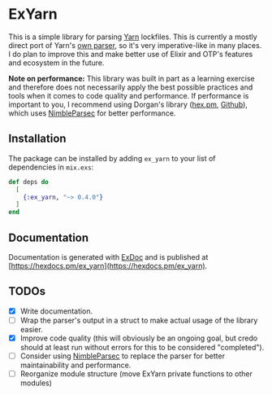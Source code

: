 # ExYarn

This is a simple library for parsing [Yarn](https://classic.yarnpkg.com/en/) lockfiles. This is currently a mostly direct port of Yarn's [own parser](https://github.com/yarnpkg/yarn/blob/master/src/lockfile/parse.js), so it's very imperative-like in many places. I do plan to improve this and make better use of Elixir and OTP's features and ecosystem in the future.

**Note on performance:** This library was built in part as a learning exercise and therefore does not necessarily apply the best possible practices and tools when it comes to code quality and performance. If performance is important to you, I recommend using Dorgan's library ([hex.pm](https://hex.pm/packages/yarn_parser), [Github](https://github.com/doorgan/yarn_parser)), which uses [NimbleParsec](https://hexdocs.pm/nimble_parsec/NimbleParsec.html) for better performance.

## Installation

The package can be installed by adding `ex_yarn` to your list of dependencies in `mix.exs`:

```elixir
def deps do
  [
    {:ex_yarn, "~> 0.4.0"}
  ]
end
```

## Documentation

Documentation is generated with [ExDoc](https://github.com/elixir-lang/ex_doc) and is published at [https://hexdocs.pm/ex_yarn](https://hexdocs.pm/ex_yarn).

## TODOs

- [x] Write documentation.
- [ ] Wrap the parser's output in a struct to make actual usage of the library easier.
- [x] Improve code quality (this will obviously be an ongoing goal, but credo should at least run without errors for this to be considered "completed").
- [ ] Consider using [NimbleParsec](https://hexdocs.pm/nimble_parsec/NimbleParsec.html) to replace the parser for better maintainability and performance.
- [ ] Reorganize module structure (move ExYarn private functions to other modules)
